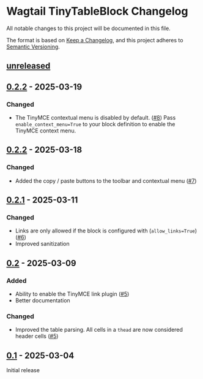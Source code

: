 # Wagtail TinyTableBlock Changelog

All notable changes to this project will be documented in this file.

The format is based on [Keep a Changelog](https://keepachangelog.com/en/1.0.0/),
and this project adheres to [Semantic Versioning](https://semver.org/spec/v2.0.0.html).

## [unreleased]

## [0.2.2] - 2025-03-19

### Changed

- The TinyMCE contextual menu is disabled by default. ([#8](https://github.com/torchbox/wagtail-tinytableblock/pull/8))
  Pass `enable_context_menu=True` to your block definition to enable the TinyMCE context menu.

## [0.2.2] - 2025-03-18

### Changed

- Added the copy / paste buttons to the toolbar and contextual menu ([#7](https://github.com/torchbox/wagtail-tinytableblock/pull/7))

## [0.2.1] - 2025-03-11

### Changed

- Links are only allowed if the block is configured with (`allow_links=True`) ([#6](https://github.com/torchbox/wagtail-tinytableblock/pull/6))
- Improved sanitization

## [0.2] - 2025-03-09

### Added

- Ability to enable the TinyMCE link plugin ([#5](https://github.com/torchbox/wagtail-tinytableblock/pull/5))
- Better documentation

### Changed

- Improved the table parsing. All cells in a `thead` are now considered header cells ([#5](https://github.com/torchbox/wagtail-tinytableblock/pull/5))

## [0.1] - 2025-03-04

Initial release


[unreleased]: https://github.com/torchbox/wagtail-tinytableblock/compare/v0.2.3...HEAD
[0.2.3]: https://github.com/torchbox/wagtail-tinytableblock/compare/v0.2.2...v0.2.3
[0.2.2]: https://github.com/torchbox/wagtail-tinytableblock/compare/v0.2.1...v0.2.2
[0.2.1]: https://github.com/torchbox/wagtail-tinytableblock/compare/v0.2...v0.2.1
[0.2]: https://github.com/torchbox/wagtail-tinytableblock/compare/v0.1...v0.2
[0.1]: https://github.com/torchbox/wagtail-tinytableblock/compare/9b5dec2...v0.1

